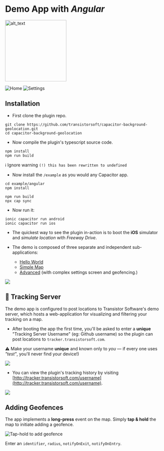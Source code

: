 # Demo App with *Angular*

<img alt="alt_text" width="200px" src="https://dl.dropbox.com/s/w4hw88clxqmlis2/angular-logo.svg?dl=1" />

![Home](https://dl.dropboxusercontent.com/s/byaayezphkwn36h/home-framed-350.png?dl=1)
![Settings](https://dl.dropboxusercontent.com/s/8lvnpp0gowitagq/settings-framed-350.png?dl=1)

## Installation

- First clone the plugin repo.

```console
git clone https://github.com/transistorsoft/capacitor-background-geolocation.git
cd capacitor-background-geolocation
```

- Now compile the plugin's typescript source code.

```console
npm install
npm run build
```

:information_source: Ignore warning `(!) this has been rewritten to undefined`

- Now install the `/example` as you would any Capacitor app.

```console
cd example/angular
npm install

npm run build
npx cap sync
```

- Now run it:

```console
ionic capacitor run android
ionic capacitor run ios
```

- The quickest way to see the plugin in-action is to boot the **iOS** simulator and *simulate location* with *Freeway Drive*.

- The demo is composed of three separate and independent sub-applications:
	- [Hello World](./src/app/hello-world/hello-world.page.ts)
	- [Simple Map](./src/app/simple-map/simple-map.page.ts)
	- [Advanced](./src/app/advanced/advanced.page.ts) (with complex settings screen and geofencing.)

![](https://dl.dropboxusercontent.com/s/w87uylrgij9kd7r/ionic-demo-home.png?dl=1)

## :large_blue_diamond: Tracking Server

The demo app is configured to post locations to Transistor Software's demo server, which hosts a web-application for visualizing and filtering your tracking on a map.

- After booting the app the first time, you'll be asked to enter a **unique** "Tracking Server Username" (eg: Github username) so the plugin can post locations to `tracker.transistorsoft.com`.

:warning: Make your username **unique** and known only to *you* &mdash; if every one uses *"test"*, you'll never find your device!)

![](https://dl.dropboxusercontent.com/s/yhb311q5shxri36/ionic-demo-username.png?dl=1)

- You can view the plugin's tracking history by visiting [http://tracker.transistorsoft.com/username](http://tracker.transistorsoft.com/username).

![](https://dl.dropboxusercontent.com/s/1a4far51w70rjvj/Screenshot%202017-08-16%2011.34.43.png?dl=1)

## Adding Geofences

The app implements a **long-press** event on the map.  Simply **tap & hold** the map to initiate adding a geofence.

![Tap-hold to add geofence](https://dl.dropboxusercontent.com/s/9qif3rvznwkbphd/Screenshot%202015-06-06%2017.12.41.png?dl=1)

Enter an `identifier`, `radius`, `notifyOnExit`, `notifyOnEntry`.

